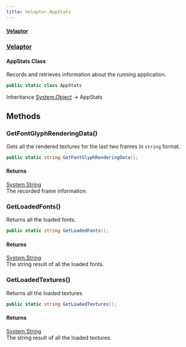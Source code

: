 ```yaml
---
title: Velaptor.AppStats
---
```


#### [Velaptor](Namespaces.md 'Velaptor Namespaces')
### [Velaptor](Velaptor.md 'Velaptor')

#### AppStats Class

Records and retrieves information about the running application.

```csharp
public static class AppStats
```

Inheritance [System.Object](https://docs.microsoft.com/en-us/dotnet/api/System.Object 'System.Object') → AppStats
## Methods

<a name='Velaptor.AppStats.GetFontGlyphRenderingData()'></a>

### GetFontGlyphRenderingData() 

Gets all the rendered textures for the last two frames in `string` format.

```csharp
public static string GetFontGlyphRenderingData();
```

#### Returns
[System.String](https://docs.microsoft.com/en-us/dotnet/api/System.String 'System.String')  
The recorded frame information.

<a name='Velaptor.AppStats.GetLoadedFonts()'></a>

### GetLoadedFonts() 

Returns all the loaded fonts.

```csharp
public static string GetLoadedFonts();
```

#### Returns
[System.String](https://docs.microsoft.com/en-us/dotnet/api/System.String 'System.String')  
The string result of all the loaded fonts.

<a name='Velaptor.AppStats.GetLoadedTextures()'></a>

### GetLoadedTextures() 

Returns all the loaded textures.

```csharp
public static string GetLoadedTextures();
```

#### Returns
[System.String](https://docs.microsoft.com/en-us/dotnet/api/System.String 'System.String')  
The string result of all the loaded textures.